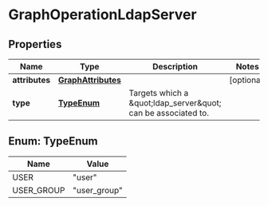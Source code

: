 # GraphOperationLdapServer

## Properties
Name | Type | Description | Notes
------------ | ------------- | ------------- | -------------
**attributes** | [**GraphAttributes**](GraphAttributes.md) |  |  [optional]
**type** | [**TypeEnum**](#TypeEnum) | Targets which a \&quot;ldap_server\&quot; can be associated to. | 

<a name="TypeEnum"></a>
## Enum: TypeEnum
Name | Value
---- | -----
USER | &quot;user&quot;
USER_GROUP | &quot;user_group&quot;
